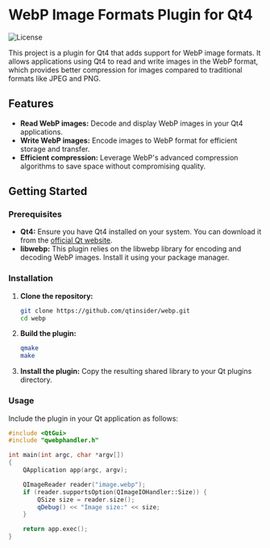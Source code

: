 # WebP Image Formats Plugin for Qt4

![License](https://img.shields.io/badge/license-GPL--3.0-blue.svg)

This project is a plugin for Qt4 that adds support for WebP image formats. It allows applications using Qt4 to read and write images in the WebP format, which provides better compression for images compared to traditional formats like JPEG and PNG.

## Features

- **Read WebP images:** Decode and display WebP images in your Qt4 applications.
- **Write WebP images:** Encode images to WebP format for efficient storage and transfer.
- **Efficient compression:** Leverage WebP's advanced compression algorithms to save space without compromising quality.

## Getting Started

### Prerequisites

- **Qt4:** Ensure you have Qt4 installed on your system. You can download it from the [official Qt website](https://www.qt.io/).
- **libwebp:** This plugin relies on the libwebp library for encoding and decoding WebP images. Install it using your package manager.

### Installation

1. **Clone the repository:**
    ```bash
    git clone https://github.com/qtinsider/webp.git
    cd webp
    ```

2. **Build the plugin:**
    ```bash
    qmake
    make
    ```

3. **Install the plugin:**
    Copy the resulting shared library to your Qt plugins directory.

### Usage

Include the plugin in your Qt application as follows:

```cpp
#include <QtGui>
#include "qwebphandler.h"

int main(int argc, char *argv[])
{
    QApplication app(argc, argv);

    QImageReader reader("image.webp");
    if (reader.supportsOption(QImageIOHandler::Size)) {
        QSize size = reader.size();
        qDebug() << "Image size:" << size;
    }

    return app.exec();
}
